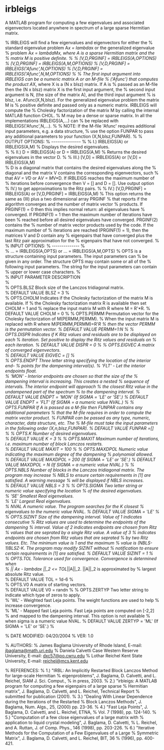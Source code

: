 # irbleigs
A MATLAB program for computing a few eigenvalues and associated eigenvectors located anywhere in spectrum of a large sparse Hermitian matrix. 

% IRBLEIGS will find a few eigenvalues and eigenvectors for either the 
% standard eigenvalue problem A*x = lambda*x or the generalized eigenvalue 
% problem A*x = lambda*M*x, where A is a sparse Hermitian matrix and the 
% matrix M is positive definite.
%
% [V,D,PRGINF] = IRBLEIGS(A,OPTIONS) 
% [V,D,PRGINF] = IRBLEIGS(A,M,OPTIONS)
% [V,D,PRGINF] = IRBLEIGS('Afunc',N,OPTIONS) 
% [V,D,PRGINF] = IRBLEIGS('Afunc',N,M,OPTIONS)
%
% The first input argument into IRBLEIGS can be a numeric matrix A or an M-file 
% ('Afunc') that computes the product A*X, where X is a (N x blsz) matrix. If A is 
% passed as an M-file then the (N x blsz) matrix X is the first input argument, the 
% second input argument is N, (the size of the matrix A), and the third input argument 
% is blsz, i.e. Afunc(X,N,blsz). For the generalized eigenvalue problem the matrix M is 
% positive definite and passed only as a numeric matrix. IRBLEIGS will compute the 
% Cholesky factorization of the matrix M by calling the internal MATLAB function CHOL. 
% M may be a dense or sparse matrix. In all the implementations IRBLEIGS(A,...) can
% be replaced with IRBLEIGS('Afunc',N,...).
%
% NOTE: If the M-file 'Afunc' requires additional input parameters, e.g. a data structure, 
%       use the option FUNPAR to pass any additional parameters to your function (X,N,blsz,FUNPAR).
% 
% OUTPUT OPTIONS:
% ---------------
%
% I.)   IRBLEIGS(A) or IRBLEIGS(A,M)
%       Displays the desired eigenvalues.    
%
% II.)  D = IRBLEIGS(A) or D = IRBLEIGS(A,M)
%       Returns the desired eigenvalues in the vector D. 
%
% III.) [V,D] = IRBLEIGS(A) or [V,D] = IRBLEIGS(A,M)  
%       D is a diagonal matrix that contains the desired eigenvalues along the 
%       diagonal and the matrix V contains the corresponding eigenvectors, such 
%       that A*V = V*D or A*V = M*V*D. If IRBLEIGS reaches the maximum number of
%       iterations before convergence then V = [] and D = []. Use output option
%       IV.) to get approximations to the Ritz pairs.
%
% IV.)  [V,D,PRGINF] = IRBLEIGS(A) or [V,D,PRGINF] = IRBLEIGS(A,M)
%       This option returns the same as (III) plus a two dimensional array PRGINF 
%       that reports if the algorithm converges and the number of matrix vector 
%       products. If PRGINF(1) = 0 then this implies normal return: all eigenvalues have 
%       converged. If PRGINF(1) = 1 then the maximum number of iterations have been 
%       reached before all desired eigenvalues have converged. PRGINF(2) contains the 
%       number of matrix vector products used by the code. If the maximum number of 
%       iterations are reached (PRGINF(1) = 1), then the matrices V and D contain any 
%       eigenpairs that have converged plus the last Ritz pair approximation for the 
%       eigenpairs that have not converged.
%
% INPUT OPTIONS:
% --------------
%                                   
%       ... = IRBLEIGS(A,OPTS) or  ... = IRBLEIGS(A,M,OPTS)
%       OPTS is a structure containing input parameters. The input parameters can
%       be given in any order. The structure OPTS may contain some or all of the 
%       following input parameters. The string for the input parameters can contain
%       upper or lower case characters. 
%       
%  INPUT PARAMETER      DESCRIPTION                     
%   
%  OPTS.BLSZ         Block size of the Lanczos tridiagonal matrix.        
%                    DEFAULT VALUE    BLSZ = 3
%                        
%  OPTS.CHOLM        Indicates if the Cholesky factorization of the matrix M is available. If
%                    the Cholesky factorization matrix R is available then set CHOLM = 1 and 
%                    replace the input matrix M with R where M = R'*R.
%                    DEFAULT VALUE   CHOLM = 0
%
%  OPTS.PERMM        Permutation vector for the Cholesky factorization of M(PERMM,PERMM). 
%                    When the input matrix M is replaced with R where M(PERMM,PERMM)=R'*R
%                    then the vector PERMM is the permutation vector. 
%                    DEFAULT VALUE   PERMM=1:N
%
%  OPTS.DISPR        Indicates if K Ritz values and residuals are to be displayed on each 
%                    iteration. Set positive to display the Ritz values and residuals on 
%                    each iteration.
%                    DEFAULT VALUE   DISPR = 0 
%
%  OPTS.EIGVEC       A matrix of converged eigenvectors.        
%                    DEFAULT VALUE  EIGVEC = []
%                                                      
%  OPTS.ENDPT        Three letter string specifying the location of the interior end- 
%                    points for the dampening interval(s). 
%                    'FLT' - Let the interior endpoints float.                  
%                    'MON' - Interior endpoints are chosen so that the size of the 
%                            dampening interval is increasing. This creates a nested
%                            sequence of intervals. The interior endpoint will approach 
%                            the closest Ritz value in the undampened part of the spectrum 
%                            to the dampening interval.
%                    DEFAULT VALUE   ENDPT = 'MON' (If SIGMA = 'LE' or 'SE'.)
%                    DEFAULT VALUE   ENDPT = 'FLT' (If SIGMA = a numeric value NVAL.)
%
%  OPTS.FUNPAR       If A is passed as a M-file then FUNPAR contains any additional parameters 
%                    that the M-file requires in order to compute the matrix vector product. 
%                    FUNPAR can be passed as any type, numeric, character, data structure, etc. The
%                    M-file must take the input parameters in the following order (X,n,blsz,FUNPAR).
%                    DEFAULT VALUE  FUNPAR =[]                   
%
%  OPTS.K            Number of desired eigenvalues.             
%                    DEFAULT VALUE  K = 3
%
%  OPTS.MAXIT        Maximum number of iterations, i.e. maximum number of block Lanczos restarts.                           
%                    DEFAULT VALUE  MAXIT = 100
%
%  OPTS.MAXDPOL      Numeric value indicating the maximum degree of the dampening 
%                    polynomial allowed.  
%                    DEFAULT VALUE   MAXDPOL = 200     (If SIGMA = 'LE' or 'SE'.)
%                    DEFAULT VALUE   MAXDPOL = N       (If SIGMA = a numeric value NVAL.)
%
%  OPTS.NBLS         Number of blocks in the Lanczos tridiagonal matrix. The program may increase
%                    NBLS to ensure certain requirements in [1] are satisfied. A warning message
%                    will be displayed if NBLS increases.                          
%                    DEFAULT VALUE    NBLS = 3
%
%  OPTS.SIGMA        Two letter string or numeric value specifying the location 
%                    of the desired eigenvalues.            
%                    'SE'  Smallest Real eigenvalues.                
%                    'LE'  Largest Real eigenvalues.                 
%                    NVAL  A numeric value. The program searches for the K closest
%                          eigenvalues to the numeric value NVAL. 
%                    DEFAULT VALUE   SIGMA = 'LE'
%                                                         
%  OPTS.SIZINT       Size of the dampening interval. Value of 1 indicates consecutive
%                    Ritz values are used to determine the endpoints of the dampening
%                    interval. Value of 2 indicates endpoints are chosen from Ritz
%                    values that are seprated by a single Ritz value. A value of 3
%                    indicates endpoints are chosen from Ritz values that are seprated 
%                    by two Ritz values. Etc. The minimum value is 1 and the maximum 
%                    value is (NBLS-1)*BLSZ-K. The program may modify SIZINT without
%                    notification to ensure certain requirements in [1] are satisfied. 
%                    DEFAULT VALUE    SIZINT = 1
%                                 
%  OPTS.TOL          Tolerance used for convergence. Convergence is determined when             
%                    || Ax - lambda*x ||_2 <= TOL*||A||_2. ||A||_2 is approximated by
%                    largest absolute Ritz value.  
%                    DEFAULT VALUE    TOL = 1d-6
%                                                              
%  OPTS.V0           A matrix of starting vectors.       
%                    DEFAULT VALUE  V0 = randn
%
%  OPTS.ZERTYP       Two letter string to indicate which type of zeros to apply.              
%                    'WL' - Weighted fast Leja points. The weight functions are used to help
%                           increase convergence.  
%                    'ML' - Mapped fast Leja points. Fast Leja points are computed on [-2,2] 
%                           and mapped to the dampening interval. This option is not available
%                           when sigma is a numeric value NVAL.
%                    DEFAULT VALUE  ZERTYP = 'ML' (If SIGMA = 'LE' or 'SE'.)
%

%  DATE MODIFIED: 04/20/2004
%  VER:  1.0

%  AUTHORS:
%  James Baglama     University of Rhode Island, E-mail: jbaglama@math.uri.edu
%  Daniela Calvetti  Case Western Reserve University,  E-mail: dxc57@po.cwru.edu
%  Lothar Reichel    Kent State University, E-mail: reichel@mcs.kent.edu
   
% REFERENCES:
%   1.) "IRBL: An Implicitly Restarted Block Lanczos Method for large-scale Hermitian 
%        eigenproblems", J. Baglama, D. Calvetti, and L. Reichel, SIAM J. Sci. Comput., 
%        in press, 2003.
%   2.) "irbleigs: A MATLAB program for computing a few eigenpairs of a large sparse
%        Hermitian matrix", J. Baglama, D. Calvetti, and L. Reichel, Technical Report
%        submitted for publication (2001).
%   3.) "Dealing With Linear Dependence during the Iterations of the Restarted
%        Block Lanczos Methods", J. Baglama, Num. Algs., 25, (2000) pp. 23-36. 
%   4.) "Fast Leja Points", J. Baglama, D. Calvetti, and L. Reichel, ETNA, 
%        Vol. 7 (1998), pp. 124-140.
%   5.) "Computation of a few close eigenvalues of a large matrix with 
%        application to liquid crystal modeling", J. Baglama, D. Calvetti, 
%        L. Reichel, and A. Ruttan, J. of Comp. Phys., 146 (1998), pp. 203-226.
%   6.) "Iterative Methods for the Computation of a Few Eigenvalues of a Large 
%        Symmetric Matrix", J. Baglama, D. Calvetti, and L. Reichel, BIT, 36 
%        (1996), pp. 400-421.
